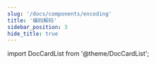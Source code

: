 ```yaml
---
slug: '/docs/components/encoding'
title: '编码解码'
sidebar_position: 3
hide_title: true
---
```


import DocCardList from '@theme/DocCardList';

<DocCardList />
